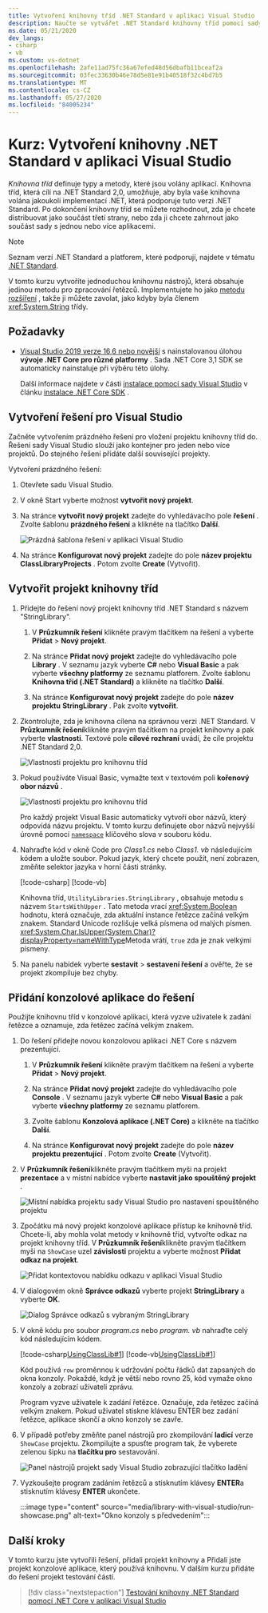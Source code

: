 ```yaml
---
title: Vytvoření knihovny tříd .NET Standard v aplikaci Visual Studio
description: Naučte se vytvářet .NET Standard knihovny tříd pomocí sady Visual Studio.
ms.date: 05/21/2020
dev_langs:
- csharp
- vb
ms.custom: vs-dotnet
ms.openlocfilehash: 2afe11ad75fc36a67efed48d56dbafb11bceaf2a
ms.sourcegitcommit: 03fec33630b46e78d5e81e91b40518f32c4bd7b5
ms.translationtype: MT
ms.contentlocale: cs-CZ
ms.lasthandoff: 05/27/2020
ms.locfileid: "84005234"
---
```

# <a name="tutorial-create-a-net-standard-library-in-visual-studio"></a>Kurz: Vytvoření knihovny .NET Standard v aplikaci Visual Studio

*Knihovna tříd* definuje typy a metody, které jsou volány aplikací. Knihovna tříd, která cílí na .NET Standard 2,0, umožňuje, aby byla vaše knihovna volána jakoukoli implementací .NET, která podporuje tuto verzi .NET Standard. Po dokončení knihovny tříd se můžete rozhodnout, zda je chcete distribuovat jako součást třetí strany, nebo zda ji chcete zahrnout jako součást sady s jednou nebo více aplikacemi.

> [!NOTE]
> Seznam verzí .NET Standard a platforem, které podporují, najdete v tématu [.NET Standard](../../standard/net-standard.md).

V tomto kurzu vytvoříte jednoduchou knihovnu nástrojů, která obsahuje jedinou metodu pro zpracování řetězců. Implementujete ho jako [metodu rozšíření](../../csharp/programming-guide/classes-and-structs/extension-methods.md) , takže ji můžete zavolat, jako kdyby byla členem <xref:System.String> třídy.

## <a name="prerequisites"></a>Požadavky

- [Visual Studio 2019 verze 16,6 nebo novější](https://visualstudio.microsoft.com/downloads/?utm_medium=microsoft&utm_source=docs.microsoft.com&utm_campaign=inline+link&utm_content=download+vs2019) s nainstalovanou úlohou **vývoje .NET Core pro různé platformy** . Sada .NET Core 3,1 SDK se automaticky nainstaluje při výběru této úlohy.

  Další informace najdete v části [instalace pomocí sady Visual Studio](../install/sdk.md?pivots=os-windows#install-with-visual-studio) v článku [instalace .NET Core SDK](../install/sdk.md?pivots=os-windows) .

## <a name="create-a-visual-studio-solution"></a>Vytvoření řešení pro Visual Studio

Začněte vytvořením prázdného řešení pro vložení projektu knihovny tříd do. Řešení sady Visual Studio slouží jako kontejner pro jeden nebo více projektů. Do stejného řešení přidáte další související projekty.

Vytvoření prázdného řešení:

1. Otevřete sadu Visual Studio.

2. V okně Start vyberte možnost **vytvořit nový projekt**.

3. Na stránce **vytvořit nový projekt** zadejte do vyhledávacího pole **řešení** . Zvolte šablonu **prázdného řešení** a klikněte na tlačítko **Další**.

   ![Prázdná šablona řešení v aplikaci Visual Studio](media/library-with-visual-studio/blank-solution.png)

4. Na stránce **Konfigurovat nový projekt** zadejte do pole **název projektu** **ClassLibraryProjects** . Potom zvolte **Create** (Vytvořit).

## <a name="create-a-class-library-project"></a>Vytvořit projekt knihovny tříd

1. Přidejte do řešení nový projekt knihovny tříd .NET Standard s názvem "StringLibrary".

   1. V **Průzkumník řešení** klikněte pravým tlačítkem na řešení a vyberte **Přidat**  >  **Nový projekt**.

   1. Na stránce **Přidat nový projekt** zadejte do vyhledávacího pole **Library** . V seznamu jazyk vyberte **C#** nebo **Visual Basic** a pak vyberte **všechny platformy** ze seznamu platforem. Zvolte šablonu **Knihovna tříd (.NET Standard)** a klikněte na tlačítko **Další**.

   1. Na stránce **Konfigurovat nový projekt** zadejte do pole **název projektu** **StringLibrary** . Pak zvolte **vytvořit**.

1. Zkontrolujte, zda je knihovna cílena na správnou verzi .NET Standard. V **Průzkumník řešení**klikněte pravým tlačítkem na projekt knihovny a pak vyberte **vlastnosti**. Textové pole **cílové rozhraní** uvádí, že cíle projektu .NET Standard 2,0.

   ![Vlastnosti projektu pro knihovnu tříd](./media/library-with-visual-studio/library-project-properties.png)

1. Pokud používáte Visual Basic, vymažte text v textovém poli **kořenový obor názvů** .

   ![Vlastnosti projektu pro knihovnu tříd](./media/library-with-visual-studio/vb/library-project-properties.png)

   Pro každý projekt Visual Basic automaticky vytvoří obor názvů, který odpovídá názvu projektu. V tomto kurzu definujete obor názvů nejvyšší úrovně pomocí [`namespace`](../../visual-basic/language-reference/statements/namespace-statement.md) klíčového slova v souboru kódu.

1. Nahraďte kód v okně Code pro *Class1.cs* nebo *Class1. vb* následujícím kódem a uložte soubor. Pokud jazyk, který chcete použít, není zobrazen, změňte selektor jazyka v horní části stránky.

   [!code-csharp[](../../../samples/snippets/csharp/getting_started/with_visual_studio_2017/classlib.cs)]
   [!code-vb[](../../../samples/snippets/core/tutorials/vb-library-with-visual-studio/stringlibrary.vb)]

   Knihovna tříd, `UtilityLibraries.StringLibrary` , obsahuje metodu s názvem `StartsWithUpper` . Tato metoda vrací <xref:System.Boolean> hodnotu, která označuje, zda aktuální instance řetězce začíná velkým znakem. Standard Unicode rozlišuje velká písmena od malých písmen. <xref:System.Char.IsUpper(System.Char)?displayProperty=nameWithType>Metoda vrátí, `true` zda je znak velkými písmeny.

1. Na panelu nabídek vyberte **sestavit**  >  **sestavení řešení** a ověřte, že se projekt zkompiluje bez chyby.

## <a name="add-a-console-app-to-the-solution"></a>Přidání konzolové aplikace do řešení

Použijte knihovnu tříd v konzolové aplikaci, která vyzve uživatele k zadání řetězce a oznamuje, zda řetězec začíná velkým znakem.

1. Do řešení přidejte novou konzolovou aplikaci .NET Core s názvem prezentující.

   1. V **Průzkumník řešení** klikněte pravým tlačítkem na řešení a vyberte **Přidat**  >  **Nový projekt**.

   1. Na stránce **Přidat nový projekt** zadejte do vyhledávacího pole **Console** . V seznamu jazyk vyberte **C#** nebo **Visual Basic** a pak vyberte **všechny platformy** ze seznamu platforem.

   1. Zvolte šablonu **Konzolová aplikace (.NET Core)** a klikněte na tlačítko **Další**.

   1. Na stránce **Konfigurovat nový projekt** zadejte do pole **název projektu** **prezentující** . Potom zvolte **Create** (Vytvořit).

1. V **Průzkumník řešení**klikněte pravým tlačítkem myši na projekt **prezentace** a v místní nabídce vyberte **nastavit jako spouštěný projekt** .

   ![Místní nabídka projektu sady Visual Studio pro nastavení spouštěného projektu](media/library-with-visual-studio/set-startup-project-context-menu.png)

1. Zpočátku má nový projekt konzolové aplikace přístup ke knihovně tříd. Chcete-li, aby mohla volat metody v knihovně tříd, vytvořte odkaz na projekt knihovny tříd. V **Průzkumník řešení**klikněte pravým tlačítkem myši na `ShowCase` uzel **závislosti** projektu a vyberte možnost **Přidat odkaz na projekt**.

   ![Přidat kontextovou nabídku odkazu v aplikaci Visual Studio](media/library-with-visual-studio/add-reference-context-menu.png)

1. V dialogovém okně **Správce odkazů** vyberte projekt **StringLibrary** a vyberte **OK**.

   ![Dialog Správce odkazů s vybraným StringLibrary](media/library-with-visual-studio/manage-project-references.png)

1. V okně kódu pro soubor *program.cs* nebo *program. vb* nahraďte celý kód následujícím kódem.

   [!code-csharp[UsingClassLib#1](~/samples/snippets/csharp/getting_started/with_visual_studio_2017/showcase.cs)]
   [!code-vb[UsingClassLib#1](~/samples/snippets/core/tutorials/vb-library-with-visual-studio/showcase.vb)]

   Kód používá `row` proměnnou k udržování počtu řádků dat zapsaných do okna konzoly. Pokaždé, když je větší nebo rovno 25, kód vymaže okno konzoly a zobrazí uživateli zprávu.

   Program vyzve uživatele k zadání řetězce. Označuje, zda řetězec začíná velkým znakem. Pokud uživatel stiskne klávesu ENTER bez zadání řetězce, aplikace skončí a okno konzoly se zavře.

1. V případě potřeby změňte panel nástrojů pro zkompilování **ladicí** verze `ShowCase` projektu. Zkompilujte a spusťte program tak, že vyberete zelenou šipku na **tlačítku pro** sestavování.

   ![Panel nástrojů projekt sady Visual Studio zobrazující tlačítko ladění](media/library-with-visual-studio/visual-studio-project-toolbar.png)

1. Vyzkoušejte program zadáním řetězců a stisknutím klávesy **ENTER**a stisknutím klávesy **ENTER** ukončete.

   :::image type="content" source="media/library-with-visual-studio/run-showcase.png" alt-text="Okno konzoly s předvedením":::

## <a name="next-steps"></a>Další kroky

V tomto kurzu jste vytvořili řešení, přidali projekt knihovny a Přidali jste projekt konzolové aplikace, který používá knihovnu. V dalším kurzu přidáte do řešení projekt testování částí.

> [!div class="nextstepaction"]
> [Testování knihovny .NET Standard pomocí .NET Core v aplikaci Visual Studio](testing-library-with-visual-studio.md)
